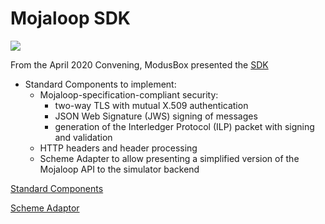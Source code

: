 # Mojaloop SDK

![](../../Images/image-20210616-092254.png)

From the April 2020 Convening, ModusBox presented the [SDK](https://github.com/mojaloop/documentation-artifacts/blob/master/presentations/April%202020%20Community%20Event/Presentations/ModusBox_Community_Update_SDK_FXP_20200423.pptx.pdf)

- Standard Components to implement:
  - Mojaloop-specification-compliant security:
    - two-way TLS with mutual X.509 authentication
    - JSON Web Signature (JWS) signing of messages
    - generation of the Interledger Protocol (ILP) packet with signing and validation
  - HTTP headers and header processing
  - Scheme Adapter to allow presenting a simplified version of the Mojaloop API to the simulator backend

[Standard Components](https://github.com/mojaloop/sdk-standard-components)

[Scheme Adaptor](https://github.com/mojaloop/sdk-scheme-adapter)
